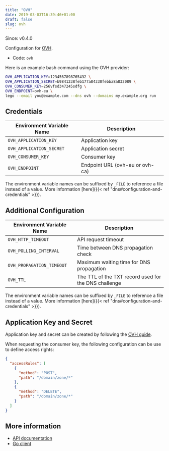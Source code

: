 ```yaml
---
title: "OVH"
date: 2019-03-03T16:39:46+01:00
draft: false
slug: ovh
---
```


<!-- THIS DOCUMENTATION IS AUTO-GENERATED. PLEASE DO NOT EDIT. -->
<!-- providers/dns/ovh/ovh.toml -->
<!-- THIS DOCUMENTATION IS AUTO-GENERATED. PLEASE DO NOT EDIT. -->

Since: v0.4.0

Configuration for [OVH](https://www.ovh.com/).


<!--more-->

- Code: `ovh`

Here is an example bash command using the OVH provider:

```bash
OVH_APPLICATION_KEY=1234567898765432 \
OVH_APPLICATION_SECRET=b9841238feb177a84330febba8a832089 \
OVH_CONSUMER_KEY=256vfsd347245sdfg \
OVH_ENDPOINT=ovh-eu \
lego --email you@example.com --dns ovh --domains my.example.org run
```




## Credentials

| Environment Variable Name | Description |
|-----------------------|-------------|
| `OVH_APPLICATION_KEY` | Application key |
| `OVH_APPLICATION_SECRET` | Application secret |
| `OVH_CONSUMER_KEY` | Consumer key |
| `OVH_ENDPOINT` | Endpoint URL (ovh-eu or ovh-ca) |

The environment variable names can be suffixed by `_FILE` to reference a file instead of a value.
More information [here]({{< ref "dns#configuration-and-credentials" >}}).


## Additional Configuration

| Environment Variable Name | Description |
|--------------------------------|-------------|
| `OVH_HTTP_TIMEOUT` | API request timeout |
| `OVH_POLLING_INTERVAL` | Time between DNS propagation check |
| `OVH_PROPAGATION_TIMEOUT` | Maximum waiting time for DNS propagation |
| `OVH_TTL` | The TTL of the TXT record used for the DNS challenge |

The environment variable names can be suffixed by `_FILE` to reference a file instead of a value.
More information [here]({{< ref "dns#configuration-and-credentials" >}}).

## Application Key and Secret

Application key and secret can be created by following the [OVH guide](https://docs.ovh.com/gb/en/customer/first-steps-with-ovh-api/).

When requesting the consumer key, the following configuration can be use to define access rights:

```json
{
  "accessRules": [
    {
      "method": "POST",
      "path": "/domain/zone/*"
    },
    {
      "method": "DELETE",
      "path": "/domain/zone/*"
    }
  ]
}
```



## More information

- [API documentation](https://eu.api.ovh.com/)
- [Go client](https://github.com/ovh/go-ovh)

<!-- THIS DOCUMENTATION IS AUTO-GENERATED. PLEASE DO NOT EDIT. -->
<!-- providers/dns/ovh/ovh.toml -->
<!-- THIS DOCUMENTATION IS AUTO-GENERATED. PLEASE DO NOT EDIT. -->
